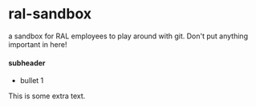 # ral-sandbox
a sandbox for RAL employees to play around with git.  Don't put anything important in here!

#### subheader

* bullet 1


This is some extra text.